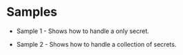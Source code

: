 # Samples

* Sample 1 - Shows how to handle a only secret.

* Sample 2 - Shows how to handle a collection of secrets.
